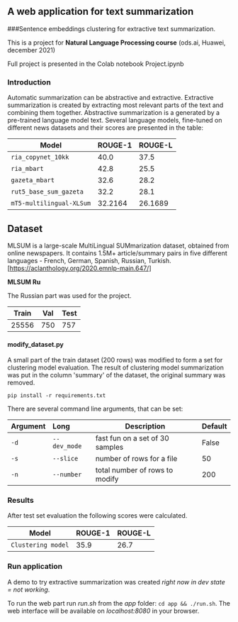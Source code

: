 ## A web application for text summarization 


###Sentence embeddings clustering for extractive text summarization.

This is a project for **Natural Language Processing course** (ods.ai, Huawei, december 2021)

Full project is presented in the Colab notebook Project.ipynb

### Introduction

Automatic summarization can be abstractive and extractive. 
Extractive summarization is created by extracting most relevant parts of the text and combining them together. 
Abstractive summarization is a generated by a pre-trained language model text. Several language models, fine-tuned on different news datasets and their scores are presented in the table:

Model | ROUGE-1 | ROUGE-L
---|---|---
`ria_copynet_10kk ` | 40.0 | 37.5
`ria_mbart` | 42.8 | 25.5
`gazeta_mbart` | 32.6 | 28.2
`rut5_base_sum_gazeta` | 32.2 | 28.1
`mT5-multilingual-XLSum` | 32.2164 | 26.1689


## Dataset

MLSUM is a large-scale MultiLingual SUMmarization dataset, obtained from online newspapers. 
It contains 1.5M+ article/summary pairs in five different languages - French, German, Spanish, Russian, Turkish.
[https://aclanthology.org/2020.emnlp-main.647/]

**MLSUM Ru**

The Russian part was used for the project.

Train | Val | Test
---|---|---
25556  | 750 | 757


#### modify_dataset.py

A small part of the train dataset (200 rows) was modified to form a set for clustering model evaluation. The result of clustering model summarization was put in the column 'summary' of the dataset, the original summary was removed.


```
pip install -r requirements.txt
```

There are several command line arguments, that can be set:

| Argument | Long   |    Description                 | Default
|:----|:------------|-------------------------------|------------------
| `-d`   | `--dev_mode` | fast fun on a set of 30 samples | False
| `-s`   | `--slice` | number of rows for a file | 50
| `-n`   | `--number` | total number of rows to modify | 200


### Results

After test set evaluation the following scores were calculated.

Model | ROUGE-1 | ROUGE-L
---|---|---
`Clustering model` | 35.9 | 26.7



### Run application

A demo to try extractive summarization was created *right now in dev state = not working*. 

To run the web part run *run.sh* from the *app* folder: `cd app && ./run.sh`. 
The web interface will be available on *localhost:8080* in your browser.
